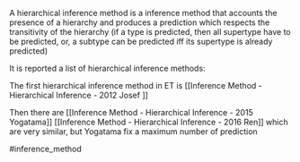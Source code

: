 A hierarchical inference method is a inference method that accounts the presence of a hierarchy and produces a prediction which respects the transitivity of the hierarchy (if a type is predicted, then all supertype have to be predicted, or, a subtype can be predicted iff its supertype is already predicted)

It is reported a list of hierarchical inference methods:

The first hierarchical inference method in ET is [[Inference Method - Hierarchical Inference - 2012 Josef ]]

Then there are [[Inference Method - Hierarchical Inference - 2015 Yogatama]] [[Inference Method - Hierarchical Inference - 2016 Ren]] which are very similar, but Yogatama fix a maximum number of prediction


#inference_method
